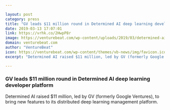 ```yaml
---

layout: post
category: press
title: "GV leads $11 million round in Determined AI deep learning developer platform"
date: 2019-03-13 17:07:01
link: https://vrhk.co/2HwpP8r
image: https://venturebeat.com/wp-content/uploads/2019/03/determined-ai.jpg?w=1200&strip=all
domain: venturebeat.com
author: "VentureBeat"
icon: https://venturebeat.com/wp-content/themes/vb-news/img/favicon.ico
excerpt: "Determined AI raised $11 million, led by GV (formerly Google Ventures), to bring new features to its distributed deep learning management platform."

---
```


### GV leads $11 million round in Determined AI deep learning developer platform

Determined AI raised $11 million, led by GV (formerly Google Ventures), to bring new features to its distributed deep learning management platform.
